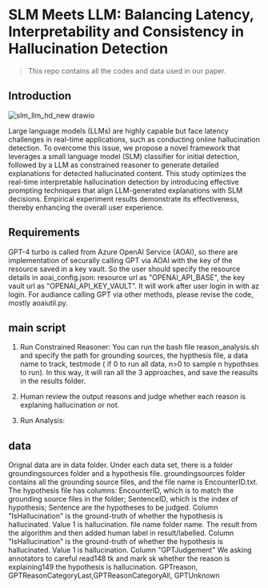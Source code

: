 # SLM Meets LLM: Balancing Latency, Interpretability and Consistency in Hallucination Detection

> This repo contains all the codes and data used in our paper.

## Introduction

![slm_llm_hd_new drawio](https://github.com/user-attachments/assets/0d019a45-6a81-42ab-b352-df60c47b8aec)

Large language models (LLMs) are highly capable but face latency challenges in real-time applications, such as conducting online hallucination detection. To overcome this issue, we propose a novel framework that leverages a small language model  (SLM)  classifier for initial detection, followed by a LLM as constrained reasoner to generate detailed explanations for detected hallucinated content. This study optimizes the real-time interpretable hallucination detection by introducing effective prompting techniques that align LLM-generated explanations with SLM decisions. Empirical experiment results demonstrate its effectiveness, thereby enhancing the overall  user experience.

## Requirements

GPT-4 turbo is called from Azure OpenAI Service (AOAI), so there are implementation of securally calling GPT via AOAI 
 with the key of the resource saved in a key vault. So the user should specify the resource details in aoai_config.json:  resource url as "OPENAI_API_BASE",  the key vault url as "OPENAI_API_KEY_VAULT". It will work after user login in with az login. For audiance calling GPT via other methods, please revise the code, mostly aoaiutil.py.

## main script
1. Run Constrained Reasoner: You can run the bash file reason_analysis.sh and specify the path for grounding sources, the hypthesis file, a data name to track, testmode ( if 0 to run all data,  n>0 to sample n hypothses to run). In this way, it will ran all the 3 approaches, and save the reasults in the results folder.

2. Human review the output reasons and judge whether each reason is explaning hallucination or not.

3. Run Analysis:

## data
Orignal data are in data folder. Under each data set, there is a folder groundingsources folder and a hypothesis file. groundingsources folder contains all the grounding source files, and the file name is EncounterID.txt. The hypothesis file has columns: EncounterID, which is to match the grounding source files in the folder; SentenceID, which is the index of hypothesis; Sentence are the hypotheses to be judged. Column "IsHallucination" is the ground-truth of whether the hypothesis is hallucinated. Value 1 is hallucination. 
file name folder name.
The result from the algorithm and then added human label in result/labelled. Column "IsHallucination" is the ground-truth of whether the hypothesis is hallucinated. Value 1 is hallucination.
 Column "GPTJudgement"  We asking annotators to careful read148
tk and mark sk whether the reason is explaining149
the hypothesis is hallucination. GPTreason, GPTReasonCategoryLast,GPTReasonCategoryAll,
GPTUnknown
